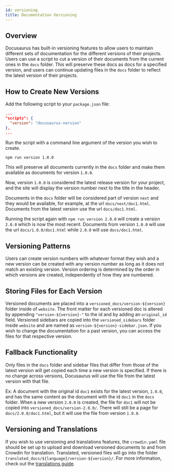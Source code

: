 ```yaml
---
id: versioning
title: Documentation Versioning
---
```


## Overview

Docusaurus has built-in versioning features to allow users to maintain different sets of documentation for the different versions of their projects. Users can use a script to cut a version of their documents from the current ones in the `docs` folder. This will preserve these docs as docs for a specified version, and users can continue updating files in the `docs` folder to reflect the latest version of their projects.

## How to Create New Versions

Add the following script to your `package.json` file:

```json
...
"scripts": {
  "version": "docusaurus-version"
},
...
```

Run the script with a command line argument of the version you wish to create.

```bash
npm run version 1.0.0
```

This will preserve all documents currently in the `docs` folder and make them available as documents for version `1.0.0`.

Now, version `1.0.0` is considered the latest release version for your project, and the site will display the version number next to the title in the header.

Documents in the `docs` folder will be considered part of version `next` and they would be available, for example, at the url `docs/next/doc1.html`. Documents from the latest version use the url `docs/doc1.html`.

Running the script again with `npm run version 2.0.0` will create a version `2.0.0` which is now the most recent. Documents from version `1.0.0` will use the url `docs/1.0.0/doc1.html` while `2.0.0` will use `docs/doc1.html`.


## Versioning Patterns

Users can create version numbers with whatever format they wish and a new version can be created with any version number as long as it does not match an existing version. Version ordering is determined by the order in which versions are created, independently of how they are numbered.

## Storing Files for Each Version

Versioned documents are placed into a `versioned_docs/version-${version}` folder inside of `website`. The front matter for each versioned doc is altered by appending `"version-${version}-"` to the id and by adding an `original_id` field. Versioned sidebars are copied into the `versioned_sidebars` folder inside `website` and are named as `version-${version}-sidebar.json`. If you wish to change the documentation for a past version, you can access the files for that respective version. 

## Fallback Functionality

Only files in the `docs` folder and sidebar files that differ from those of the latest version will get copied each time a new version is specified. If there is no change across versions, Docusaurus will use the file from the latest version with that file.

Ex: A document with the original id `doc1` exists for the latest version, `1.0.0`, and has the same content as the document with the id `doc1` in the `docs` folder. When a new version `2.0.0` is created, the file for `doc1` will not be copied into `versioned_docs/version-2.0.0/`. There will still be a page for `docs/2.0.0/doc1.html`, but it will use the file from version `1.0.0`.

## Versioning and Translations

If you wish to use versioning and translations features, the `crowdin.yaml` file should be set up to upload and download versioned documents to and from Crowdin for translation. Translated, versioned files will go into the folder `translated_docs/${language}/version-${version}/`. For more information, check out the [translations guide](translation.md).
